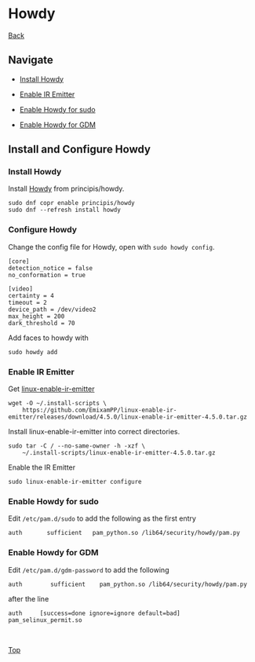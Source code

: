# Howdy

[Back](./README.md)

## Navigate

- [Install Howdy](#install-howdy)

- [Enable IR Emitter](#enable-ir-emitter)

- [Enable Howdy for sudo](#enable-howdy-for-sudo)

- [Enable Howdy for GDM](#enable-howdy-for-gdm)

## Install and Configure Howdy

### Install Howdy

Install [Howdy](https://github.com/boltgolt/howdy) from principis/howdy.

```(shell)
sudo dnf copr enable principis/howdy
sudo dnf --refresh install howdy
```

### Configure Howdy

Change the config file for Howdy, open with ```sudo howdy config```.

```(ini)
[core]
detection_notice = false
no_conformation = true

[video]
certainty = 4
timeout = 2
device_path = /dev/video2
max_height = 200
dark_threshold = 70
```

Add faces to howdy with

```(shell)
sudo howdy add
```

### Enable IR Emitter

Get [linux-enable-ir-emitter](https://github.com/EmixamPP/linux-enable-ir-emitter)

```(shell)
wget -O ~/.install-scripts \
    https://github.com/EmixamPP/linux-enable-ir-emitter/releases/download/4.5.0/linux-enable-ir-emitter-4.5.0.tar.gz
```

Install linux-enable-ir-emitter into correct directories.

```(shell)
sudo tar -C / --no-same-owner -h -xzf \
    ~/.install-scripts/linux-enable-ir-emitter-4.5.0.tar.gz
```

Enable the IR Emitter

```(shell)
sudo linux-enable-ir-emitter configure
```

### Enable Howdy for sudo

Edit ```/etc/pam.d/sudo``` to add the following as the first entry

```(shell)
auth       sufficient   pam_python.so /lib64/security/howdy/pam.py
```

### Enable Howdy for GDM

Edit ```/etc/pam.d/gdm-password``` to add the following

```(shell)
auth        sufficient    pam_python.so /lib64/security/howdy/pam.py
```

after the line

```(shell)
auth     [success=done ignore=ignore default=bad] pam_selinux_permit.so
```

</br>

[Top](#howdy)
